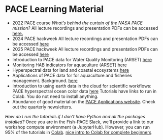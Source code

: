 # PACE Learning Material

- 2022 PACE course *What’s behind the curtain of the NASA PACE mission?* All lecture recordings and presentation PDFs can be accessed [here.](https://www.us-ocb.org/pace-mission-training-activity/)
- 2024 PACE hackweek All lecture recordings and presentation PDFs can be accessed [here](https://pacehackweek.github.io/pace-2024/)
- 2025 PACE hackweek All lecture recordings and presentation PDFs can be accessed [here](https://pacehackweek.github.io/pace-2025/)
- Introduction to PACE data for Water Quality Monitoring (ARSET) [here](https://appliedsciences.nasa.gov/get-involved/training/english/arset-introduction-plankton-aerosol-cloud-ocean-ecosystem-pace)
- Monitoring HAB indicators for aquaculture (ARSET) [here](https://www.earthdata.nasa.gov/learn/trainings/monitoring-harmful-algal-bloom-indicators-aquaculture-using-nasa-remote-sensing)
- Hyperspectral data for land and coastal ecosystems [here](https://www.earthdata.nasa.gov/learn/trainings/hyperspectral-data-land-coastal-systems)
- Applications of PACE data for for aquaculture and fisheries management. Background. [here](https://ocean-satellite-tools.github.io/hyper-fish-book/)
- Introduction to using earth data in the cloud for scientific workflows: PACE hyperspectral ocean color data [here](https://nmfs-opensci.github.io/EDMW-EarthData-Workshop-2025/) Tutorials have links to run in Colab. You do not need to install anything.
- Abundance of good material on the [PACE Applications website](https://pace.oceansciences.org/applications.htm). Check out the quarterly newsletters.

*How do I run the tutorials if I don't have Python and all the packages installed?* Once you are in the Fish-PACE Slack, we'll provide a link to our workshop compute environment (a JupyterHub). However, you can run 95% of the tutorials in [Colab](https://colab.research.google.com/). [nice intro to Colab for complete beginners](https://www.youtube.com/watch?v=Xi9-W26cDBs).
